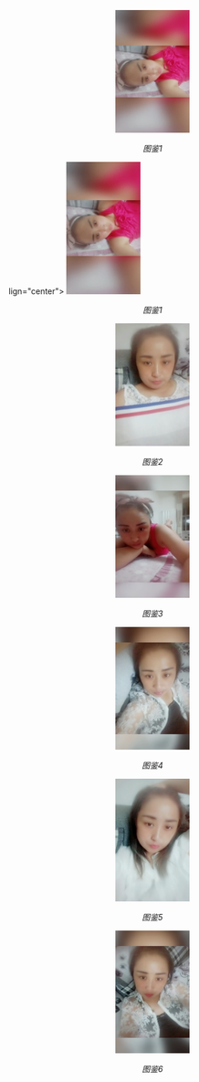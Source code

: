 <p align="center">
	<img src="https://raw.githubusercontent.com/sxgpyjg/images/master/img_001.png" alt="Sample"  width="130" height="215">
	<p align="center">
		<em>图鉴1</em>
	</p>lign="center">                                                 <img src="https://raw.githubusercontent.com/sxgpyjg/images/master/yf.gif" alt="Sample"  width="130" heigh
t="215">                                                           <p align="center">                                                 <em>图鉴1</em>                                     </p>
</p>
<p align="center">                                                 <img src="https://raw.githubusercontent.com/sxgpyjg/images/master/img_006.png" alt="Sample"  width="130" height="215">                                                           <p align="center">                                                 <em>图鉴2</em>                                 </p>                                               </p><p align="center">                                                 <img src="https://raw.githubusercontent.com/sxgpyjg/images/master/img_005.png" alt="Sample"  width="130" height="215">                                                           <p align="center">                                                 <em>图鉴3</em>                                 </p>                                               </p><p align="center">                                                 <img src="https://raw.githubusercontent.com/sxgpyjg/images/master/img_004.png" alt="Sample"  width="130" height="215">                                                           <p align="center">                                                 <em>图鉴4</em>                                 </p>                                               </p><p align="center">                                                 <img src="https://raw.githubusercontent.com/sxgpyjg/images/master/img_003.png" alt="Sample"  width="130" height="215">                                                           <p align="center">                                                 <em>图鉴5</em>                                 </p>                                               </p><p align="center">                                                 <img src="https://raw.githubusercontent.com/sxgpyjg/images/master/img_002.png" alt="Sample"  width="130" height="215">                                                           <p align="center">                                                 <em>图鉴6</em>                                 </p>                                               </p>
